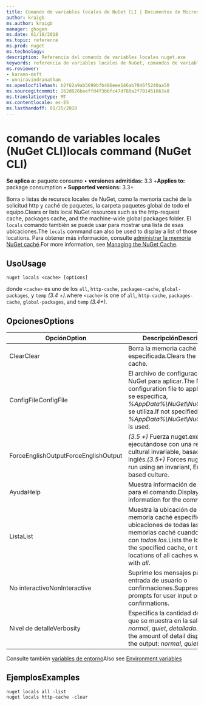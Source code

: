 ```yaml
---
title: Comando de variables locales de NuGet CLI | Documentos de Microsoft
author: kraigb
ms.author: kraigb
manager: ghogen
ms.date: 01/18/2018
ms.topic: reference
ms.prod: nuget
ms.technology: 
description: Referencia del comando de variables locales nuget.exe
keywords: referencia de variables locales de NuGet, comandos de variables locales
ms.reviewer:
- karann-msft
- unniravindranathan
ms.openlocfilehash: b2f62a9ab5699bfb486eee146ab7046f5240aa50
ms.sourcegitcommit: 262d026beeffd4f3b6fc47d780a2f701451663a8
ms.translationtype: MT
ms.contentlocale: es-ES
ms.lasthandoff: 01/25/2018
---
```

# <a name="locals-command-nuget-cli"></a><span data-ttu-id="c2a77-104">comando de variables locales (NuGet CLI)</span><span class="sxs-lookup"><span data-stu-id="c2a77-104">locals command (NuGet CLI)</span></span>

<span data-ttu-id="c2a77-105">**Se aplica a:** paquete consumo &bullet; **versiones admitidas:** 3.3 +</span><span class="sxs-lookup"><span data-stu-id="c2a77-105">**Applies to:** package consumption &bullet; **Supported versions:** 3.3+</span></span>

<span data-ttu-id="c2a77-106">Borra o listas de recursos locales de NuGet, como la memoria caché de la solicitud http y caché de paquetes, la carpeta paquetes global de todo el equipo.</span><span class="sxs-lookup"><span data-stu-id="c2a77-106">Clears or lists local NuGet resources such as the http-request cache, packages cache, and the machine-wide global packages folder.</span></span> <span data-ttu-id="c2a77-107">El `locals` comando también se puede usar para mostrar una lista de esas ubicaciones.</span><span class="sxs-lookup"><span data-stu-id="c2a77-107">The `locals` command can also be used to display a list of those locations.</span></span> <span data-ttu-id="c2a77-108">Para obtener más información, consulte [administrar la memoria NuGet caché](../consume-packages/managing-the-nuget-cache.md).</span><span class="sxs-lookup"><span data-stu-id="c2a77-108">For more information, see [Managing the NuGet Cache](../consume-packages/managing-the-nuget-cache.md).</span></span>

## <a name="usage"></a><span data-ttu-id="c2a77-109">Uso</span><span class="sxs-lookup"><span data-stu-id="c2a77-109">Usage</span></span>

```cli
nuget locals <cache> [options]
```

<span data-ttu-id="c2a77-110">donde `<cache>` es uno de los `all`, `http-cache`, `packages-cache`, `global-packages`, y `temp` *(3.4 +)*.</span><span class="sxs-lookup"><span data-stu-id="c2a77-110">where `<cache>` is one of `all`, `http-cache`, `packages-cache`, `global-packages`, and `temp` *(3.4+)*.</span></span>

## <a name="options"></a><span data-ttu-id="c2a77-111">Opciones</span><span class="sxs-lookup"><span data-stu-id="c2a77-111">Options</span></span>

| <span data-ttu-id="c2a77-112">Opción</span><span class="sxs-lookup"><span data-stu-id="c2a77-112">Option</span></span> | <span data-ttu-id="c2a77-113">Descripción</span><span class="sxs-lookup"><span data-stu-id="c2a77-113">Description</span></span> |
| --- | --- |
| <span data-ttu-id="c2a77-114">Clear</span><span class="sxs-lookup"><span data-stu-id="c2a77-114">Clear</span></span> | <span data-ttu-id="c2a77-115">Borra la memoria caché especificada.</span><span class="sxs-lookup"><span data-stu-id="c2a77-115">Clears the specified cache.</span></span> |
| <span data-ttu-id="c2a77-116">ConfigFile</span><span class="sxs-lookup"><span data-stu-id="c2a77-116">ConfigFile</span></span> | <span data-ttu-id="c2a77-117">El archivo de configuración de NuGet para aplicar.</span><span class="sxs-lookup"><span data-stu-id="c2a77-117">The NuGet configuration file to apply.</span></span> <span data-ttu-id="c2a77-118">Si no se especifica, *%AppData%\NuGet\NuGet.Config* se utiliza.</span><span class="sxs-lookup"><span data-stu-id="c2a77-118">If not specified, *%AppData%\NuGet\NuGet.Config* is used.</span></span> |
| <span data-ttu-id="c2a77-119">ForceEnglishOutput</span><span class="sxs-lookup"><span data-stu-id="c2a77-119">ForceEnglishOutput</span></span> | <span data-ttu-id="c2a77-120">*(3.5 +)*  Fuerza nuget.exe ejecutándose con una referencia cultural invariable, basados en el inglés.</span><span class="sxs-lookup"><span data-stu-id="c2a77-120">*(3.5+)* Forces nuget.exe to run using an invariant, English-based culture.</span></span> |
| <span data-ttu-id="c2a77-121">Ayuda</span><span class="sxs-lookup"><span data-stu-id="c2a77-121">Help</span></span> | <span data-ttu-id="c2a77-122">Muestra información de ayuda para el comando.</span><span class="sxs-lookup"><span data-stu-id="c2a77-122">Displays help information for the command.</span></span> |
| <span data-ttu-id="c2a77-123">Lista</span><span class="sxs-lookup"><span data-stu-id="c2a77-123">List</span></span> | <span data-ttu-id="c2a77-124">Muestra la ubicación de la memoria caché especificada o las ubicaciones de todas las memorias caché cuando se usa con *todos los*.</span><span class="sxs-lookup"><span data-stu-id="c2a77-124">Lists the location of the specified cache, or the locations of all caches when used with *all*.</span></span> |
| <span data-ttu-id="c2a77-125">No interactivo</span><span class="sxs-lookup"><span data-stu-id="c2a77-125">NonInteractive</span></span> | <span data-ttu-id="c2a77-126">Suprime los mensajes para la entrada de usuario o confirmaciones.</span><span class="sxs-lookup"><span data-stu-id="c2a77-126">Suppresses prompts for user input or confirmations.</span></span> |
| <span data-ttu-id="c2a77-127">Nivel de detalle</span><span class="sxs-lookup"><span data-stu-id="c2a77-127">Verbosity</span></span> | <span data-ttu-id="c2a77-128">Especifica la cantidad de detalle que se muestra en la salida: *normal*, *quiet*, *detallada*.</span><span class="sxs-lookup"><span data-stu-id="c2a77-128">Specifies the amount of detail displayed in the output: *normal*, *quiet*, *detailed*.</span></span> |

<span data-ttu-id="c2a77-129">Consulte también [variables de entorno](cli-ref-environment-variables.md)</span><span class="sxs-lookup"><span data-stu-id="c2a77-129">Also see [Environment variables](cli-ref-environment-variables.md)</span></span>

## <a name="examples"></a><span data-ttu-id="c2a77-130">Ejemplos</span><span class="sxs-lookup"><span data-stu-id="c2a77-130">Examples</span></span>

```cli
nuget locals all -list
nuget locals http-cache -clear
```
